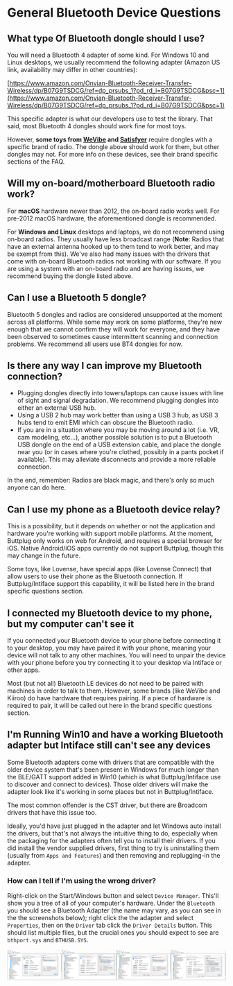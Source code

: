 # General Bluetooth Device Questions

## What type Of Bluetooth dongle should I use?

You will need a Bluetooth 4 adapter of some kind. For Windows 10 and Linux desktops, we usually recommend the following adapter (Amazon US link, availability may differ in other countries):

[https://www.amazon.com/Onvian-Bluetooth-Receiver-Transfer-Wireless/dp/B07G9TSDCG/ref=dp_prsubs_1?pd_rd_i=B07G9TSDCG&psc=1](https://www.amazon.com/Onvian-Bluetooth-Receiver-Transfer-Wireless/dp/B07G9TSDCG/ref=dp_prsubs_1?pd_rd_i=B07G9TSDCG&psc=1)

This specific adapter is what our developers use to test the library. That said, most Bluetooth 4 dongles should work fine for most toys.

However, **some toys from [WeVibe](./wevibe.md) and [Satisfyer](./satisfyer.md)** require dongles with a specific brand of radio. The dongle above should work for them, but other dongles may not. For more info on these devices, see their brand specific sections of the FAQ.

## Will my on-board/motherboard Bluetooth radio work?

For **macOS** hardware newer than 2012, the on-board radio works well. For pre-2012 macOS hardware, the aforementioned dongle is recommended.

For **Windows and Linux** desktops and laptops, we do not recommend using on-board radios. They usually have less broadcast range (**Note**: Radios that have an external antenna hooked up to them tend to work better, and may be exempt from this). We've also had many issues with the drivers that come with on-board Bluetooth radios not working with our software. If you are using a system with an on-board radio and are having issues, we recommend buying the dongle listed above.

## Can I use a Bluetooth 5 dongle?

Bluetooth 5 dongles and radios are considered unsupported at the moment across all platforms. While
some may work on some platforms, they're new enough that we cannot confirm they will work for
everyone, and they have been observed to sometimes cause intermittent scanning and connection
problems. We recommend all users use BT4 dongles for now.

## Is there any way I can improve my Bluetooth connection?

* Plugging dongles directly into towers/laptops can cause issues with line of sight and signal
  degradation. We recommend plugging dongles into either an external USB hub.
* Using a USB 2 hub may work better than using a USB 3 hub, as USB 3 hubs tend to emit EMI which can
  obscure the Bluetooth radio.
* If you are in a situation where you may be moving around a lot (i.e. VR, cam modeling, etc...),
  another possible solution is to put a Bluetooth USB dongle on the end of a USB extension cable,
  and place the dongle near you (or in cases where you're clothed, possibly in a pants pocket if
  available). This may alleviate disconnects and provide a more reliable connection.

In the end, remember: Radios are black magic, and there's only so much anyone can do here.

## Can I use my phone as a Bluetooth device relay?

This is a possibility, but it depends on whether or not the application and hardware you're working
with support mobile platforms. At the moment, Buttplug only works on web for Android, and requires a
special browser for iOS. Native Android/iOS apps currently do not support Buttplug, though this may
change in the future.

Some toys, like Lovense, have special apps (like Lovense Connect) that allow users to use their
phone as the Bluetooth connection. If Buttplug/Intiface support this capability, it will be listed
here in the brand specific questions section.

## I connected my Bluetooth device to my phone, but my computer can't see it

If you connected your Bluetooth device to your phone before connecting it to your desktop, you may
have paired it with your phone, meaning your device will not talk to any other machines. You will
need to unpair the device with your phone before you try connecting it to your desktop via Intiface
or other apps.

Most (but not all) Bluetooth LE devices do not need to be paired with machines in order to talk to
them. However, some brands (like WeVibe and Kiiroo) do have hardware that requires pairing. If a
piece of hardware is required to pair, it will be called out here in the brand specific questions
section.

## I'm Running Win10 and have a working Bluetooth adapter but Intiface still can't see any devices

Some Bluetooth adapters come with drivers that are compatible with the older device system that's been present in Windows for much longer than the BLE/GATT support added in Win10 (which is what Buttplug/Intiface use to discover and connect to devices). Those older drivers will make the adapter look like it's working in some places but not in Buttplug/Intiface.

The most common offender is the CST driver, but there are Broadcom drivers that have this issue too.

Ideally, you'd have just plugged in the adapter and let Windows auto install the drivers, but that's not always the intuitive thing to do, especially when the packaging for the adapters often tell you to install their drivers. If you did install the vendor supplied drivers, first thing to try is uninstalling them (usually from `Apps and Features`) and then removing and replugging-in the adapter.

### How can I tell if I'm using the wrong driver?

Right-click on the Start/Windows button and select `Device Manager`. This'll show you a tree of all of your computer's hardware. Under the `Bluetooth` you should see a Bluetooth Adapter (the name may vary, as you can see in the the screenshots below); right click the the adapter and select `Properties`, then on the `Driver` tab click the `Driver Details` button. This should list multiple files, but the crucial ones you should expect to see are `bthport.sys` and `BTHUSB.SYS`.

<img src="./devman-cst.png" style="width:25%;" /><img src="./devman-broadcom.png" style="width:25%;" /><img src="./devman-intel.png" style="width:25%;" /><img src="./devman-realtek.png" style="width:25%;" />

